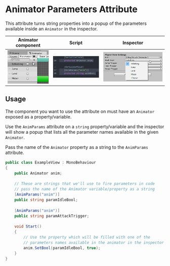 Animator Parameters Attribute
===

This attribute turns string properties into a popup of the parameters available inside an `Animator` in the inspector.

Animator component | Script | Inspector |
--- | --- | --- |
 ![Animator Parameters](../READMEImg/AnimParamsAttr/AnimParamsAttr1.png) | ![Animator Parameters](../READMEImg/AnimParamsAttr/AnimParamsAttr2.png) | ![Animator Parameters](../READMEImg/AnimParamsAttr/AnimParamsAttr3.png)


Usage
---

The component you want to use the attribute on must have an `Animator` exposed as a property/variable.

Use the `AnimParams` attribute on a `string` property/variable and the inspector will show a popup that lists all the parameter names available in the given `Animator`.

Pass the name of the `Animator` property as a string to the `AnimParams` attribute.

```C#
public class ExampleView : MonoBehaviour
{
	public Animator anim;

	// These are strings that we'll use to fire parameters in code
	// pass the name of the Animator variable/property as a string
	[AnimParams("anim")]
	public string paramIdleBool;

	[AnimParams("anim")]
	public string paramAttackTrigger;

	void Start()
	{
		// Use the property which will be filled with one of the
		// parameters names available in the animator in the inspector
		anim.SetBool(paramIdleBool, true);
	}
}
```
